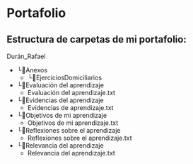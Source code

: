# Portafolio

## Estructura de carpetas de mi portafolio:

Durán_Rafael  
  - └📁Anexos  
    - └📁EjerciciosDomiciliarios  
  - └📁Evaluación del aprendizaje  
    - Evaluación del aprendizaje.txt  
  - └📁Evidencias del aprendizaje  
    - Evidencias de aprendizaje.txt  
  - └📁Objetivos de mi aprendizaje  
    - Objetivos de mi aprendizaje.txt  
  - └📁Reflexiones sobre el aprendizaje  
    - Reflexiones sobre el aprendizaje.txt  
  - └📁Relevancia del aprendizaje  
    - Relevancia del aprendizaje.txt  

